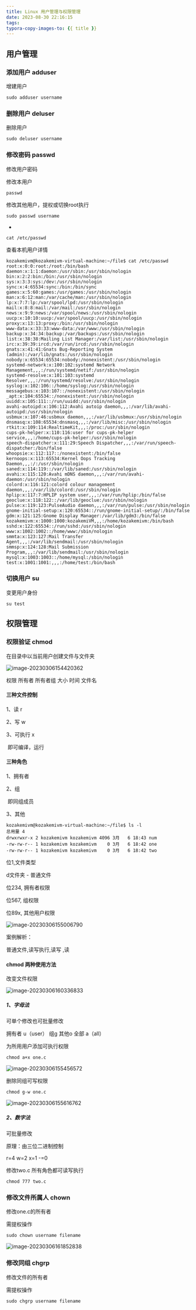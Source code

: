```yaml
---
title: Linux 用户管理与权限管理
date: 2023-08-30 22:16:15
tags:
typora-copy-images-to: {{ title }}
---
```


## 用户管理

### 添加用户 adduser

增建用户

```shell
sudo adduser username
```

### 删除用户 deluser

删除用户

```shell
sudo deluser username
```

### 修改密码 passwd

修改用户密码

修改本用户

```shell
passwd
```

修改其他用户，提权或切换root执行

```shell
sudo passwd username
```

*

```shell
cat /etc/passwd
```

查看本机用户详情

```shell
kozakemivm@kozakemivm-virtual-machine:~/file$ cat /etc/passwd
root:x:0:0:root:/root:/bin/bash
daemon:x:1:1:daemon:/usr/sbin:/usr/sbin/nologin
bin:x:2:2:bin:/bin:/usr/sbin/nologin
sys:x:3:3:sys:/dev:/usr/sbin/nologin
sync:x:4:65534:sync:/bin:/bin/sync
games:x:5:60:games:/usr/games:/usr/sbin/nologin
man:x:6:12:man:/var/cache/man:/usr/sbin/nologin
lp:x:7:7:lp:/var/spool/lpd:/usr/sbin/nologin
mail:x:8:8:mail:/var/mail:/usr/sbin/nologin
news:x:9:9:news:/var/spool/news:/usr/sbin/nologin
uucp:x:10:10:uucp:/var/spool/uucp:/usr/sbin/nologin
proxy:x:13:13:proxy:/bin:/usr/sbin/nologin
www-data:x:33:33:www-data:/var/www:/usr/sbin/nologin
backup:x:34:34:backup:/var/backups:/usr/sbin/nologin
list:x:38:38:Mailing List Manager:/var/list:/usr/sbin/nologin
irc:x:39:39:ircd:/var/run/ircd:/usr/sbin/nologin
gnats:x:41:41:Gnats Bug-Reporting System (admin):/var/lib/gnats:/usr/sbin/nologin
nobody:x:65534:65534:nobody:/nonexistent:/usr/sbin/nologin
systemd-network:x:100:102:systemd Network Management,,,:/run/systemd/netif:/usr/sbin/nologin
systemd-resolve:x:101:103:systemd Resolver,,,:/run/systemd/resolve:/usr/sbin/nologin
syslog:x:102:106::/home/syslog:/usr/sbin/nologin
messagebus:x:103:107::/nonexistent:/usr/sbin/nologin
_apt:x:104:65534::/nonexistent:/usr/sbin/nologin
uuidd:x:105:111::/run/uuidd:/usr/sbin/nologin
avahi-autoipd:x:106:112:Avahi autoip daemon,,,:/var/lib/avahi-autoipd:/usr/sbin/nologin
usbmux:x:107:46:usbmux daemon,,,:/var/lib/usbmux:/usr/sbin/nologin
dnsmasq:x:108:65534:dnsmasq,,,:/var/lib/misc:/usr/sbin/nologin
rtkit:x:109:114:RealtimeKit,,,:/proc:/usr/sbin/nologin
cups-pk-helper:x:110:116:user for cups-pk-helper service,,,:/home/cups-pk-helper:/usr/sbin/nologin
speech-dispatcher:x:111:29:Speech Dispatcher,,,:/var/run/speech-dispatcher:/bin/false
whoopsie:x:112:117::/nonexistent:/bin/false
kernoops:x:113:65534:Kernel Oops Tracking Daemon,,,:/:/usr/sbin/nologin
saned:x:114:119::/var/lib/saned:/usr/sbin/nologin
avahi:x:115:120:Avahi mDNS daemon,,,:/var/run/avahi-daemon:/usr/sbin/nologin
colord:x:116:121:colord colour management daemon,,,:/var/lib/colord:/usr/sbin/nologin
hplip:x:117:7:HPLIP system user,,,:/var/run/hplip:/bin/false
geoclue:x:118:122::/var/lib/geoclue:/usr/sbin/nologin
pulse:x:119:123:PulseAudio daemon,,,:/var/run/pulse:/usr/sbin/nologin
gnome-initial-setup:x:120:65534::/run/gnome-initial-setup/:/bin/false
gdm:x:121:125:Gnome Display Manager:/var/lib/gdm3:/bin/false
kozakemivm:x:1000:1000:kozakemiVM,,,:/home/kozakemivm:/bin/bash
sshd:x:122:65534::/run/sshd:/usr/sbin/nologin
www:x:1002:1002::/home/www:/sbin/nologin
smmta:x:123:127:Mail Transfer Agent,,,:/var/lib/sendmail:/usr/sbin/nologin
smmsp:x:124:128:Mail Submission Program,,,:/var/lib/sendmail:/usr/sbin/nologin
mysql:x:1003:1003::/home/mysql:/sbin/nologin
test:x:1001:1001:,,,:/home/test:/bin/bash
```

### 切换用户 su

变更用户身份

```shell
su test
```



## 权限管理

### 权限验证 chmod

在目录中以当前用户创建文件与文件夹

![image-20230306154420362](Linux-用户管理与权限管理/image-20230306154420362.png)

 权限 所有者 所有者组 大小 时间 文件名

#### 三种文件控制

1、读 r

2、写 w

3、可执行 x

​	即可编译，运行

#### 三种角色

1、拥有者

2、组

​	即同组成员

3、其他

```shell
kozakemivm@kozakemivm-virtual-machine:~/file$ ls -l
总用量 4
drwxrwxr-x 2 kozakemivm kozakemivm 4096 3月   6 18:43 num
-rw-rw-r-- 1 kozakemivm kozakemivm    0 3月   6 18:42 one
-rw-rw-r-- 1 kozakemivm kozakemivm    0 3月   6 18:42 two
```

位1,文件类型

d文件夹  - 普通文件

位234,  拥有者权限

位567,  组权限

位89x,  其他用户权限

![image-20230306155006790](Linux-用户管理与权限管理/image-20230306155006790.png)

案例解析：

普通文件,读写执行,读写 ,读

#### chmod 两种使用方法

改变文件权限

![image-20230306160336833](Linux-用户管理与权限管理/image-20230306160336833.png)

##### 1、字母法

可单个修改也可批量修改

拥有者 u（user） 组g  其他o   全部 a（all）

为所用用户添加可执行权限

```shell
chmod a+x one.c 
```

![image-20230306155456572](Linux-用户管理与权限管理/image-20230306155456572.png)

删除同组可写权限

```shell
chmod g-w one.c
```

![image-20230306155616762](Linux-用户管理与权限管理/image-20230306155616762.png)

##### 2、数字法

可批量修改

原理：由三位二进制控制

r=4 w=2 x=1 -=0

修改two.c 所有角色都可读写执行

```shell
chmod 777 two.c
```

### 修改文件所属人 chown

修改one.c的所有者

需提权操作

```shell
sudo chown username filename
```

![image-20230306161852838](Linux-用户管理与权限管理/image-20230306161852838.png)



### 修改同组 chgrp

修改文件的所有者

需提权操作

```shell
sudo chgrp username filename 
```

